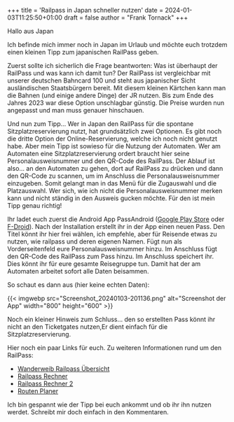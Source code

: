 +++
title = 'Railpass in Japan schneller nutzen'
date = 2024-01-03T11:25:50+01:00
draft = false
author = "Frank Tornack"
+++

Hallo aus Japan

Ich befinde mich immer noch in Japan im Urlaub und möchte euch trotzdem einen kleinen Tipp zum japanischen RailPass geben.

Zuerst sollte ich sicherlich die Frage beantworten: Was ist überhaupt der RailPass und was kann ich damit tun?
Der RailPass ist vergleichbar mit unserer deutschen Bahncard 100 und steht aus japanischer Sicht ausländischen Staatsbürgern bereit. Mit diesem kleinen Kärtchen kann man die Bahnen (und einige andere Dinge) der JR nutzen. Bis zum Ende des Jahres 2023 war diese Option unschlagbar günstig. Die Preise wurden nun angepasst und man muss genauer hinschauen.

Und nun zum Tipp…
Wer in Japan den RailPass für die spontane Sitzplatzreservierung nutzt, hat grundsätzlich zwei Optionen. Es gibt noch die dritte Option der Online-Reservierung, welche ich noch nicht genutzt habe. Aber mein Tipp ist sowieso für die Nutzung der Automaten. Wer am Automaten eine Sitzplatzreservierung ordert braucht hier seine Personalausweisnummer und den QR-Code des RailPass. Der Ablauf ist also… an den Automaten zu gehen, dort auf RailPass zu drücken und dann den QR-Code zu scannen, um im Anschluss die Personalausweisnummer einzugeben. Somit gelangt man in das Menü für die Zugauswahl und die Platzauswahl. Wer sich, wie ich nicht die Personalausweisnummer merken kann und nicht ständig in den Ausweis gucken möchte. Für den ist mein Tipp genau richtig!

Ihr ladet euch zuerst die Android App PassAndroid ([Google Play Store](https://play.google.com/store/apps/details?id=org.ligi.passandroid&pcampaignid=web_share) oder [F-Droid](https://f-droid.org/de/packages/org.ligi.passandroid/)). Nach der Installation erstellt ihr in der App einen neuen Pass. Den Titel könnt ihr hier frei wählen, ich empfehle, aber für Reisende etwas zu nutzen, wie railpass und deren eigenen Namen. Fügt nun als Vorderseitenfeld eure Personalausweisnummer hinzu. Im Anschluss fügt den QR-Code des RailPass zum Pass hinzu. Im Anschluss speichert ihr. Dies könnt ihr für eure gesamte Reisegruppe tun. Damit hat der am Automaten arbeitet sofort alle Daten beisammen.

So schaut es dann aus (hier keine echten Daten):

{{< imgwebp src="Screenshot_20240103-201136.png" alt="Screenshot der App" width="800" height="600" >}}


Noch ein kleiner Hinweis zum Schluss… den so erstellten Pass könnt ihr nicht an den Ticketgates nutzen,Er dient einfach für die Sitzplatzreservierung. 

Hier noch ein paar Links für euch. Zu weiteren Informationen rund um den RailPass:
- [Wanderweib Railpass Übersicht](https://wanderweib.de/tipps-wann-sich-der-japan-rail-pass-lohnt/)
- [Railpass Rechner](https://www.japan-guide.com/railpass/)
- [Railpass Rechner 2](https://www.japanstation.com/japan-rail-pass-value-calculator/)
- [Routen Planer](https://japantravel.navitime.com/en/area/jp/route/)

Ich bin gespannt wie der Tipp bei euch ankommt und ob ihr ihn nutzen werdet. Schreibt mir doch einfach in den Kommentaren.

